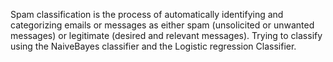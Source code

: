 Spam classification is the process of automatically identifying and categorizing emails or messages as either spam (unsolicited or unwanted messages) or legitimate (desired and relevant messages).
Trying to classify using the NaiveBayes classifier and the Logistic regression Classifier.

